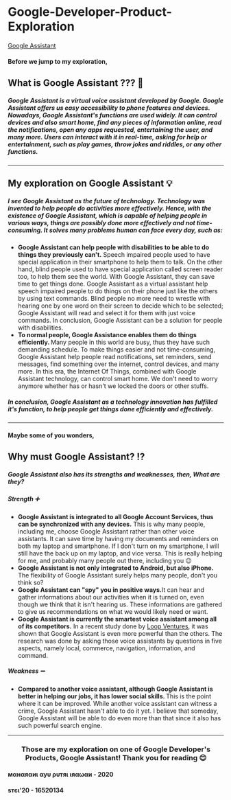 # Google-Developer-Product-Exploration
<a href="https://developers.google.com/assistant">Google Assistant</a>

<h4 align="left"> Before we jump to my exploration, </h4>
<h2 align="left"> What is Google Assistant ??? 🔎</h2>
<h5> Google Assistant is a virtual voice assistant developed by Google. Google Assistant offers us easy accessibility to phone features and devices. Nowadays, Google Assistant's functions are used widely. It can control devices and also smart home, find any pieces of information online, read the notifications, open any apps requested, entertaining the user, and many more. Users can interact with it in real-time, asking for help or entertainment, such as play games, throw jokes and riddles, or any other functions. </h5>

<hr>

<h2 align="left"> My exploration on Google Assistant 💡</h2>
<h5> I see Google Assistant as the future of technology. Technology was invented to help people do activities more effectively. Hence, with the existence of Google Assistant, which is capable of helping people in various ways, things are possibly done more effectively and not time-consuming. It solves many problems human can face every day, such as: </h5>

<ul>
  <li><b> Google Assistant can help people with disabilities to be able to do things they previously can't.</b> Speech impaired people used to have special application in their smartphone to help them to talk. On the other hand, blind people used to have special application called screen reader too, to help them see the world. With Google Assistant, they can save time to get things done. Google Assistant as a virtual assistant help speech impaired people to do things on their phone just like the others by using text commands. Blind people no more need to wrestle with hearing one by one word on their screen to decide which to be selected; Google Assistant will read and select it for them with just voice commands. In conclusion, Google Assistant can be a solution for people with disabilities. </li>
  <li><b> To normal people, Google Assistance enables them do things efficiently. </b> Many people in this world are busy, thus they have such demanding schedule. To make things easier and not time-consuming, Google Assistant help people read notifications, set reminders, send messages, find something over the internet, control devices, and many more. In this era, the Internet Of Things, combined with Google Assistant technology, can control smart home. We don't need to worry anymore whether has or hasn't we locked the doors or other stuffs. </li>
</ul>
<h5>In conclusion, Google Assistant as a technology innovation has fulfilled it's function, to help people get things done efficiently and effectively.</h5>

<hr>

<h4> Maybe some of you wonders,</h4>
<h2> Why must Google Assistant? ⁉️</h2>
<h5> Google Assistant also has its strengths and weaknesses, then, <b>What are they?</b></h5>
<h5><i>Strength ➕</i></h5>
<ul>
  <li><b>Google Assistant is integrated to all Google Account Services, thus can be synchronized with any devices.</b> This is why many people, including me, choose Google Assistant rather than other voice assistants. It can save time by having my documents and reminders on both my laptop and smartphone. If I don't turn on my smartphone, I will still have the back up on my laptop, and vice versa. This is really helping for me, and probably many people out there, including you 😉</li>
  <li><b>Google Assistant is not only integrated to Android, but also iPhone.</b> The flexibility of Google Assistant surely helps many people, don't you think so? </li>
  <li><b>Google Assistant can "spy" you in positive ways.</b>It can hear and gather informations about our activities when it is turned on, even though we think that it isn't hearing us. These informations are gathered to give us recommendations on what we would likely need or want.</li>
  <li><b>Google Assistant is currently the smartest voice assistant among all of its competitors.</b> In a recent study done by <a href="https://loupventures.com/annual-digital-assistant-iq-test/">Loop Ventures</a>, it was shown that Google Assistant is even more powerful than the others. The research was done by asking those voice assistants by questions in five aspects, namely local, commerce, navigation, information, and command. </li>
</ul>
<h5><i>Weakness ➖</i></h5>
<ul>
  <li><b>Compared to another voice assistant, although Google Assistant is better in helping our jobs, it has lower social skills. </b> This is the point where it can be improved. While another voice assistant can witness a crime, Google Assistant hasn't able to do it yet. I believe that someday, Google Assistant will be able to do even more than that since it also has such powerful search engine. </li>
</ul>

<hr>

<h3 align="center"> Those are my exploration on one of Google Developer's Products, Google Assistant! Thank you for reading 😊 </h3>

#### мαнαяαиι αуυ ρυтяι ιяαωαи - 2020
#### ѕтєι'20 - 16520134
